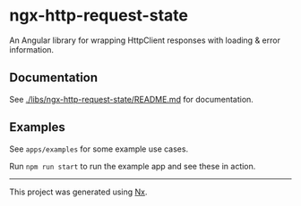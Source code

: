# ngx-http-request-state

An Angular library for wrapping HttpClient responses with loading & error information.

## Documentation

See [./libs/ngx-http-request-state/README.md](./libs/ngx-http-request-state/README.md) for documentation.

## Examples

See `apps/examples` for some example use cases.

Run `npm run start` to run the example app and see these in action.

---

This project was generated using [Nx](https://nx.dev).
